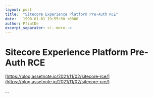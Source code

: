 ```yaml
---
layout: post
title:  "Sitecore Experience Platform Pre-Auth RCE"
date:   1990-01-01 19:55:00 +0000
author: PfiatDe
excerpt_separator: <!--more-->
---
```


# Sitecore Experience Platform Pre-Auth RCE

[https://blog.assetnote.io/2021/11/02/sitecore-rce/](https://blog.assetnote.io/2021/11/02/sitecore-rce/)

...
<!--more-->
